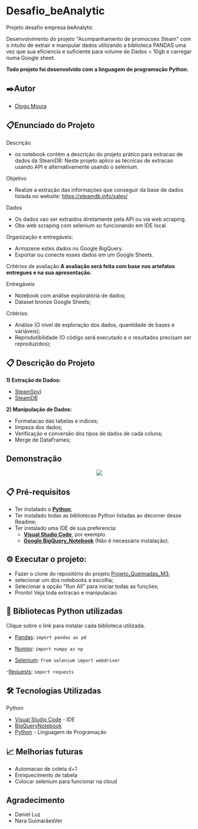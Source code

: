 # Desafio_beAnalytic
Projeto desafio empresa beAnalytic

Desenvolvimento do projeto "Acompanhamento de promocoes Steam" com o intuito de extrair e manipular dados utilizando a biblioteca PANDAS uma vez que sua eficiencia e suficiente para volume de Dados < 10gb e carregar numa Google sheet.

**Todo projeto foi desenvolvido com a linguagem de programação Python.**

## ✒️Autor
- [Diogo Moura](https://github.com/HyogoMoura)

## 📋Enunciado do Projeto

Descrição
-  os notebook contém a descrição do projeto prático para extracao de dados da SteamDB: Neste projeto aplico as técnicas de extracao usando API e alternativamente usando o selenium.

Objetivo
- Realize a extração das informações que conseguir da base de dados listada no website: https://steamdb.info/sales/

Dados
- Os dados vao ser extraidos diretamente pela API ou via web scraping.
- Obs web scraping com selenium so funcionando em IDE local.

Organização e entregáveis:
- Armazene estes dados no Google BigQuery.
- Exportar ou conecte esses dados em um Google Sheets.

Critérios de avaliação
**A avaliação será feita com base nos artefatos entregues e na sua apresentação.**

Entregáveis
- Notebook com análise exploratória de dados;
- Dataset bronze Google Sheets;

Critérios:
- Análise (O nível de exploração dos dados, quantidade de bases e variáveis);
- Reprodutibilidade (O código será executado e o resultados precisam ser reproduzidos);

## 📋 Descrição do Projeto

**1) Extração de Dados:**
- [SteamSpy](https://steamspy.com/api.php))
- [SteamDB](https://steamdb.info/sales/)

**2) Manipulação de Dados:** 
- Formatacao das tabelas e indices;
- limpeza dos dados;
- Verificação e conversão dos tipos de dados de cada coluna;
- Merge de DataFrames;

## Demonstração
<p align="center">
  <img src="./_captures/Demonstracao.gif">
</p>

## 📋  Pré-requisitos
- Ter instalado o **[Python](https://www.python.org/)**;
- Ter instalado todas as bibliotecas Python listadas ao decorrer desse Readme;
- Ter instalado uma IDE de sua preferencia:
    - **[Visual Studio Code](https://code.visualstudio.com/)**, por exemplo.
    - **[Google BigQuery_Notebook](https://colab.research.google.com/notebook)** (Não é necessário instalação).

## ⚙️ Executar o projeto:
- Fazer o clone do repositório do projeto [Projeto_Queimadas_M3](https://github.com/HyogoMoura/Desafio_beAnalytic);
- selecionar um dos notebooks a escolha;
- Selecionar a opção "Run All" para iniciar todas as funções;
- Pronto! Veja toda extracao e manipulacao.

## 🧾 Bibliotecas Python utilizadas
Clique sobre o link para instalar cada biblioteca utilizada.

- [Pandas](https://pypi.org/project/pandas/):
`import pandas as pd`

- [Numpy](https://numpy.org/):
`import numpy as np`

- [Selenium](https://www.selenium.dev/documentation/webdriver/):
`from selenium import webdriver`

-[Requests](https://pypi.org/project/requests/):
`import requests`

## 🛠️ Tecnologias Utilizadas
Python

* [Visual Studio Code](https://code.visualstudio.com/) - IDE
* [BigQueryNotebook](https://cloud.google.com/bigquery/docs/create-notebooks?hl=pt-br)
* [Python](https://www.python.org/) - Linguagem de Programação

## 📈 Melhorias futuras

- Automacao de coleta d+1
- Enriquecimento de tabela
- Colocar selenium para funcionar na cloud

## Agradecimento
- Daniel Luz
- Nara GuimarãesVer

